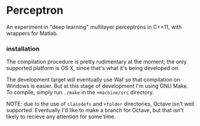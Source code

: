 Perceptron
===========

An experiment in "deep learning" multilayer perceptrons in C++11, with wrappers for Matlab. 

### installation
The compilation procedure is pretty rudimentary at the moment; the only supported platform is OS X, since that's what it's being developed on.

The development target will eventually use Waf so that compilation on Windows is easier. But at this stage of development I'm using GNU Make. To compile, simply run ```./make``` in the ```+machine/src``` directory.

NOTE: due to the use of ```classdefs``` and ```+folder``` directories, Octave isn't well supported. Eventually I'd like to make a branch for Octave, but that isn't likely to recieve any attention for some time.
